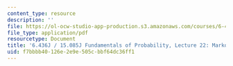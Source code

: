 ```yaml
---
content_type: resource
description: ''
file: https://ol-ocw-studio-app-production.s3.amazonaws.com/courses/6-436j-fundamentals-of-probability-fall-2018/f7bbbb40126e2e9e505cbbf64dc36ff1_MIT6_436JF18_lec22.pdf
file_type: application/pdf
resourcetype: Document
title: '6.436J / 15.085J Fundamentals of Probability, Lecture 22: Markov Chains II'
uid: f7bbbb40-126e-2e9e-505c-bbf64dc36ff1
---
```

